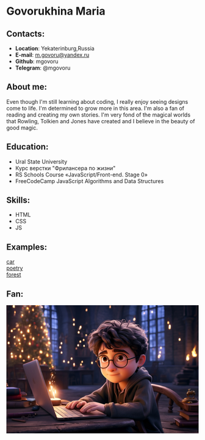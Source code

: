 # Govorukhina Maria
## Contacts: 
* **Location**: Yekaterinburg,Russia
* **E-mail**: m.govoru@yandex.ru
* **Github**: mgovoru
* **Telegram**: @mgovoru 

## About me:
Even though I'm still learning about coding, I really enjoy seeing designs come to life. I'm determined to grow more in this area. I'm also a fan of reading and creating my own stories. I'm very fond of the magical worlds that Rowling, Tolkien  and Jones have created and I believe in the beauty of good magic.

## Education:
* Ural State University 
* Курс верстки "Фрилансера по жизни"
* RS Schools Course «JavaScript/Front-end. Stage 0»
* FreeCodeCamp JavaScript Algorithms and Data Structures  


## Skills:
* HTML 
* CSS 
* JS 

## Examples:
[car](https://mgovoru.github.io/project_carmove/)  
[poetry](https://mgovoru.github.io/project_poetry/)  
[forest](https://mgovoru.github.io/project_forest/)  
   
## Fan:
![Potter](potter_is_coding.jpg)
